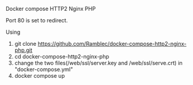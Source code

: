 Docker compose HTTP2 Nginx PHP

Port 80 is set to redirect.

Using
1. git clone https://github.com/Ramblec/docker-compose-http2-nginx-php.git
2. cd docker-compose-http2-nginx-php
3. change the two files(/web/ssl/server.key and /web/ssl/serve.crt) in "docker-compose.yml"
4. docker compose up
